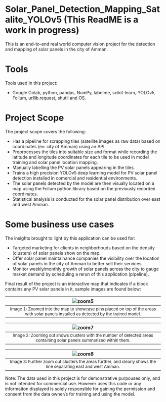# Solar_Panel_Detection_Mapping_Satalite_YOLOv5 (This ReadME is a work in progress)
This is an end-to-end real world computer vision project for the detection and mapping of solar panels in the city of Amman. 

# Tools
Tools used in this project:
- Google Colab, python, pandas, NumPy, labelme, scikit-learn, YOLOv5, Folium, urllib.request, shutil and OS. 

# Project Scope
The project scope covers the following:
- Has a pipeline for scrapping tiles (satellite images as raw data) based on coordinates (ex: city of Amman) using an API.
- Preprocesses the tiles into suitable size and format while recording the latitude and longitude coordinates for each tile to be used in model training and solar panel location mapping.
- Manually labelling the PV solar panels appearing in the tiles.
- Trains a high precision YOLOv5 deep learning model for PV solar panel detection installed in comercial and residential environments.
- The solar panels detected by the model are then visually located on a map using the Folium python library based on the previously recorded coordinates.
- Statistical analysis is conducted for the solar panel distribution over east and west Amman.

# Some business use cases
The insights brought to light by this application can be used for:
- Targeted marketing for clients in neighborhouds based on the density (clusters) of solar panels show on the map.
- Offer solar panel maintainance companies the visibility over the location of solar panels in the city of Amman to better sell their services.
- Monitor weekly/monthly growth of solar panels across the city to gauge market demand by scheduling a rerun of this application (pipeline).

Final result of the project is an interactive map that indicates if a block contains any PV solar panels in it, sample images are found below:

| ![zoom5](https://github.com/mohammad-awad-ds/Solar_Panel_Detection_Mapping_Satalite_YOLOv5/assets/64756947/06e867c3-7ecb-4f55-bb98-446917fbe89c) |
|:--:|
| <sub>Image 1: Zoomed into the map to showcase pins placed on top of the areas with solar panels installed as detected by the trained model. </sub> |

| ![zoom7](https://github.com/mohammad-awad-ds/Solar_Panel_Detection_Mapping_Satalite_YOLOv5/assets/64756947/0a721057-1f84-4956-8d47-978851ea3fec) |
|:--:|
| <sub>Image 2: Zooming out shows clusters with the number of detected areas containing solar panels summarized within them. </sub> |

| ![zoom8](https://github.com/mohammad-awad-ds/Solar_Panel_Detection_Mapping_Satalite_YOLOv5/assets/64756947/76a9cce2-3c3e-4b69-b971-935d93f6203f) |
|:--:|
| <sub>Image 3: Further zoom out clusters the areas further, and clearly shows the line separating east and west Amman. </sub> |

Note: The data used in this project is for demonstrative purpouses only, and is not intended for commercial use. However uses this code or any informaiton displayed is solely responsible for gaining the permission and consent from the data owner/s for training and using the model.
